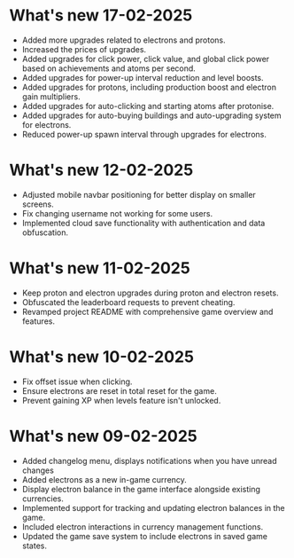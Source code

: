 # What's new 17-02-2025

- Added more upgrades related to electrons and protons.
- Increased the prices of upgrades.
- Added upgrades for click power, click value, and global click power based on achievements and atoms per second.
- Added upgrades for power-up interval reduction and level boosts.
- Added upgrades for protons, including production boost and electron gain multipliers.
- Added upgrades for auto-clicking and starting atoms after protonise.
- Added upgrades for auto-buying buildings and auto-upgrading system for electrons.
- Reduced power-up spawn interval through upgrades for electrons.

# What's new 12-02-2025

- Adjusted mobile navbar positioning for better display on smaller screens.
- Fix changing username not working for some users.
- Implemented cloud save functionality with authentication and data obfuscation.

# What's new 11-02-2025

- Keep proton and electron upgrades during proton and electron resets.
- Obfuscated the leaderboard requests to prevent cheating.
- Revamped project README with comprehensive game overview and features.

# What's new 10-02-2025

- Fix offset issue when clicking.
- Ensure electrons are reset in total reset for the game.
- Prevent gaining XP when levels feature isn't unlocked.

# What's new 09-02-2025

- Added changelog menu, displays notifications when you have unread changes
- Added electrons as a new in-game currency.
- Display electron balance in the game interface alongside existing currencies.
- Implemented support for tracking and updating electron balances in the game.
- Included electron interactions in currency management functions.
- Updated the game save system to include electrons in saved game states.
